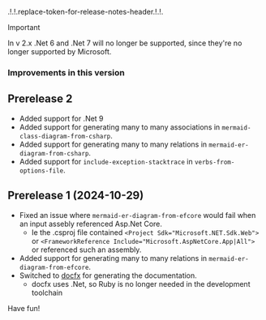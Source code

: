 .!.!.replace-token-for-release-notes-header.!.!.
> [!IMPORTANT]
> In v 2.x .Net 6 and .Net 7 will no longer be supported, since they're no longer supported by Microsoft.

### Improvements in this version
## Prerelease 2
- Added support for .Net 9 
- Added support for generating many to many associations in `mermaid-class-diagram-from-csharp`.
- Added support for generating many to many relations in `mermaid-er-diagram-from-csharp`.
- Added support for `include-exception-stacktrace` in `verbs-from-options-file`.
## Prerelease 1 (2024-10-29)
- Fixed an issue where  `mermaid-er-diagram-from-efcore` would fail when an input assebly referenced Asp.Net Core. 
   - Ie the .csproj file contained `<Project Sdk="Microsoft.NET.Sdk.Web">` or `<FrameworkReference Include="Microsoft.AspNetCore.App|All">` or referenced such an assembly.
- Added support for generating many to many relations in `mermaid-er-diagram-from-efcore`.
- Switched to [docfx](https://dotnet.github.io/docfx/) for generating  the documentation. 
   - docfx uses .Net, so Ruby is no longer needed in the development toolchain

Have fun!